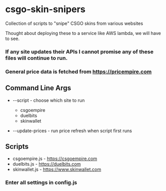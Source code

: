 # csgo-skin-snipers
Collection of scripts to "snipe" CSGO skins from various websites

Thought about deploying these to a service like AWS lambda, we will have to see.

### If any site updates their APIs I cannot promise any of these files will continue to run.

### General price data is fetched from https://pricempire.com

## Command Line Args
 - --script - choose which site to run
    - csgoempire
    - duelbits
    - skinwallet

 - --update-prices - run price refresh when script first runs

## Scripts
 - csgoempire.js - https://csgoempire.com
 - duelbits.js - https://duelbits.com
 - skinwallet.js - https://www.skinwallet.com

### Enter all settings in config.js